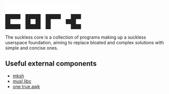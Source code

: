 ![core](core.svg)

The suckless core is a collection of programs making up a suckless userspace
foundation, aiming to replace bloated and complex solutions with simple and
concise ones.

Useful external components
--------------------------
* [mksh](http://www.mirbsd.org/mksh.htm)
* [musl libc](https://musl.libc.org/)
* [one true awk](http://www.cs.princeton.edu/~bwk/btl.mirror/)
